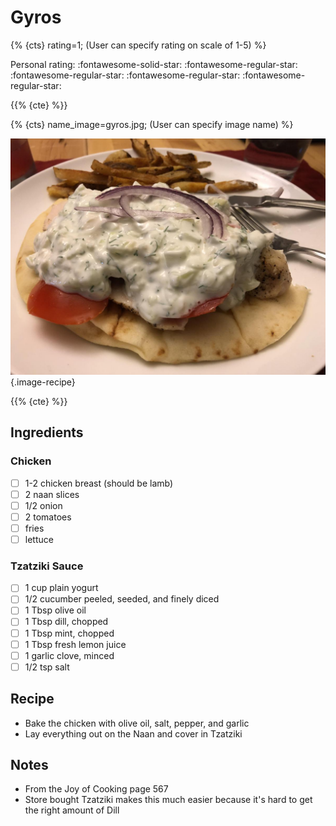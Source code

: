 # Gyros

{% {cts} rating=1; (User can specify rating on scale of 1-5) %}

Personal rating: :fontawesome-solid-star: :fontawesome-regular-star: :fontawesome-regular-star: :fontawesome-regular-star: :fontawesome-regular-star:

{{% {cte} %}}

{% {cts} name_image=gyros.jpg; (User can specify image name) %}

![gyros.jpg](./gyros.jpg){.image-recipe}

{{% {cte} %}}

## Ingredients

### Chicken

- [ ] 1-2 chicken breast (should be lamb)
- [ ] 2 naan slices
- [ ] 1/2 onion
- [ ] 2 tomatoes
- [ ] fries
- [ ] lettuce

### Tzatziki Sauce

- [ ] 1 cup plain yogurt
- [ ] 1/2 cucumber peeled, seeded, and finely diced
- [ ] 1 Tbsp olive oil
- [ ] 1 Tbsp dill, chopped
- [ ] 1 Tbsp mint, chopped
- [ ] 1 Tbsp fresh lemon juice
- [ ] 1 garlic clove, minced
- [ ] 1/2 tsp salt

## Recipe

- Bake the chicken with olive oil, salt, pepper, and garlic
- Lay everything out on the Naan and cover in Tzatziki

## Notes

- From the Joy of Cooking page 567
- Store bought Tzatziki makes this much easier because it's hard to get the right amount of Dill
